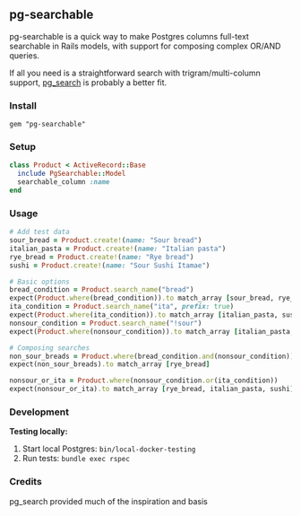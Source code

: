 ## pg-searchable

pg-searchable is a quick way to make Postgres columns full-text searchable in Rails models, with support for composing complex OR/AND queries.

If all you need is a straightforward search with trigram/multi-column support, [pg_search](https://github.com/Casecommons/pg_search) is probably a better fit.

### Install

`gem "pg-searchable"`

### Setup

```ruby
class Product < ActiveRecord::Base
  include PgSearchable::Model
  searchable_column :name
end
```

### Usage

```ruby
# Add test data
sour_bread = Product.create!(name: "Sour bread")
italian_pasta = Product.create!(name: "Italian pasta")
rye_bread = Product.create!(name: "Rye bread")
sushi = Product.create!(name: "Sour Sushi Itamae")

# Basic options
bread_condition = Product.search_name("bread")
expect(Product.where(bread_condition)).to match_array [sour_bread, rye_bread]
ita_condition = Product.search_name("ita", prefix: true)
expect(Product.where(ita_condition)).to match_array [italian_pasta, sushi]
nonsour_condition = Product.search_name("!sour")
expect(Product.where(nonsour_condition)).to match_array [italian_pasta, rye_bread]

# Composing searches
non_sour_breads = Product.where(bread_condition.and(nonsour_condition))
expect(non_sour_breads).to match_array [rye_bread]

nonsour_or_ita = Product.where(nonsour_condition.or(ita_condition))
expect(nonsour_or_ita).to match_array [rye_bread, italian_pasta, sushi]
```

### Development

**Testing locally:**

1. Start local Postgres: `bin/local-docker-testing`
2. Run tests: `bundle exec rspec`

### Credits

pg_search provided much of the inspiration and basis